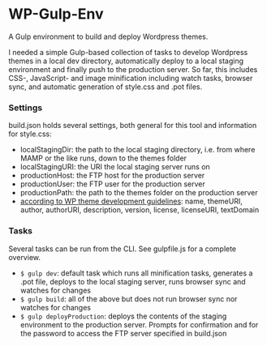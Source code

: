 # WP-Gulp-Env
A Gulp environment to build and deploy Wordpress themes.

I needed a simple Gulp-based collection of tasks to develop Wordpress themes in a local dev directory, automatically deploy to a local staging environment and finally push to the production server. So far, this includes CSS-, JavaScript- and image minification including watch tasks, browser sync, and automatic generation of style.css and .pot files.


### Settings
build.json holds several settings, both general for this tool and information for style.css:

* localStagingDir: the path to the local staging directory, i.e. from where MAMP or the like runs, down to the themes folder
* localStagingURI: the URI the local staging server runs on
* productionHost: the FTP host for the production server
* productionUser: the FTP user for the production server
* productionPath: the path to the themes folder on the production server
* [according to WP theme development guidelines](https://developer.wordpress.org/themes/basics/main-stylesheet-style-css/): name, themeURI, author, authorURI, description, version, license, licenseURI, textDomain

### Tasks

Several tasks can be run from the CLI. See gulpfile.js for a complete overview.

* `$ gulp dev`: default task which runs all minification tasks, generates a .pot file, deploys to the local staging server, runs browser sync and watches for changes
* `$ gulp build`: all of the above but does not run browser sync nor watches for changes
* `$ gulp deployProduction`: deploys the contents of the staging environment to the production server. Prompts for confirmation and for the password to access the FTP server specified in build.json
